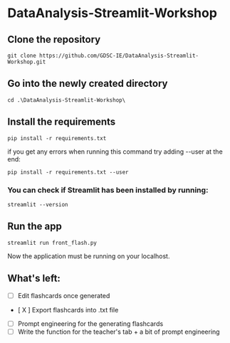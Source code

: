 # DataAnalysis-Streamlit-Workshop

## Clone the repository
```
git clone https://github.com/GDSC-IE/DataAnalysis-Streamlit-Workshop.git
```

## Go into the newly created directory
```
cd .\DataAnalysis-Streamlit-Workshop\
```

## Install the requirements
```
pip install -r requirements.txt
```
if you get any errors when running this command try adding --user at the end:
```
pip install -r requirements.txt --user
```

### You can check if Streamlit has been installed by running:
```
streamlit --version
```

## Run the app
```
streamlit run front_flash.py
```

Now the application must be running on your localhost.

## What's left:

- [ ] Edit flashcards once generated
- [ X ] Export flashcards into .txt file
- [ ] Prompt engineering for the generating flashcards 
- [ ] Write the function for the teacher's tab + a bit of prompt engineering
